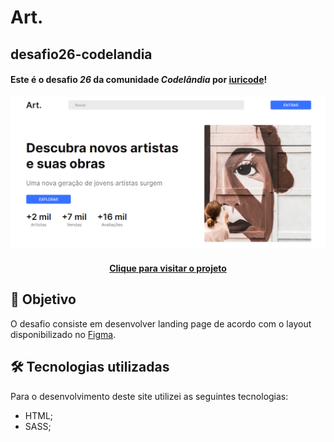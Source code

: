 # Art.

## desafio26-codelandia

#### Este é o desafio _26_ da comunidade _Codelândia_ por [iuricode](https://github.com/iuricode)!

![Resultado final do projeto](img/projeto-final.png)

<h4 align="center"><a href="https://desafio26-codelandia.vercel.app/">Clique para visitar o projeto</a></h4>

## 🎯 Objetivo

O desafio consiste em desenvolver landing page de acordo com o layout disponibilizado no [Figma](https://www.figma.com/file/Yb9IBH56g7T1hdIyZ3BMNO/Desafios---Codelândia?node-id=94211%3A1216).

## 🛠️ Tecnologias utilizadas

Para o desenvolvimento deste site utilizei as seguintes tecnologias:

- HTML;
- SASS;
